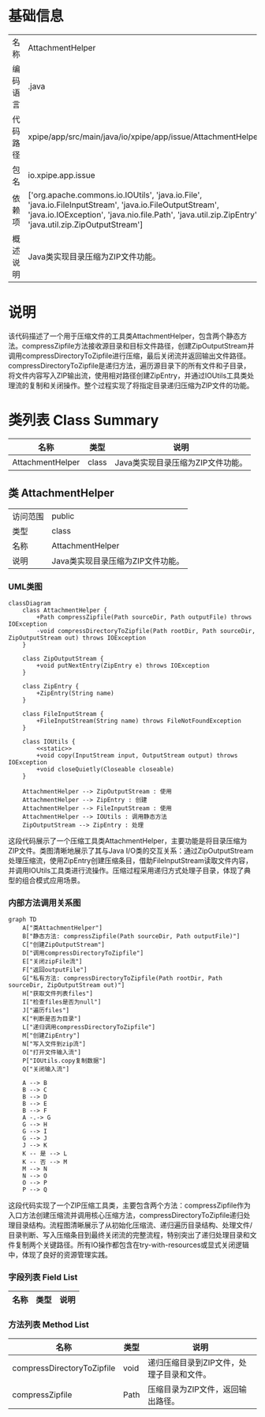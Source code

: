 # 基础信息

|      |      |
|------|------|
| 名称 | AttachmentHelper |
| 编码语言 | .java |
| 代码路径 | xpipe/app/src/main/java/io/xpipe/app/issue/AttachmentHelper.java |
| 包名 | io.xpipe.app.issue |
| 依赖项 | ['org.apache.commons.io.IOUtils', 'java.io.File', 'java.io.FileInputStream', 'java.io.FileOutputStream', 'java.io.IOException', 'java.nio.file.Path', 'java.util.zip.ZipEntry', 'java.util.zip.ZipOutputStream'] |
| 概述说明 | Java类实现目录压缩为ZIP文件功能。 |

# 说明

该代码描述了一个用于压缩文件的工具类AttachmentHelper，包含两个静态方法。compressZipfile方法接收源目录和目标文件路径，创建ZipOutputStream并调用compressDirectoryToZipfile进行压缩，最后关闭流并返回输出文件路径。compressDirectoryToZipfile是递归方法，遍历源目录下的所有文件和子目录，将文件内容写入ZIP输出流，使用相对路径创建ZipEntry，并通过IOUtils工具类处理流的复制和关闭操作。整个过程实现了将指定目录递归压缩为ZIP文件的功能。

# 类列表 Class Summary

| 名称   | 类型  | 说明 |
|-------|------|-------------|
| AttachmentHelper | class | Java类实现目录压缩为ZIP文件功能。 |



## 类 AttachmentHelper

|      |      |
|------|------|
| 访问范围 | public |
| 类型 | class |
| 名称 | AttachmentHelper |
| 说明 | Java类实现目录压缩为ZIP文件功能。 |


### UML类图

```mermaid
classDiagram
    class AttachmentHelper {
        +Path compressZipfile(Path sourceDir, Path outputFile) throws IOException
        -void compressDirectoryToZipfile(Path rootDir, Path sourceDir, ZipOutputStream out) throws IOException
    }

    class ZipOutputStream {
        +void putNextEntry(ZipEntry e) throws IOException
    }

    class ZipEntry {
        +ZipEntry(String name)
    }

    class FileInputStream {
        +FileInputStream(String name) throws FileNotFoundException
    }

    class IOUtils {
        <<static>>
        +void copy(InputStream input, OutputStream output) throws IOException
        +void closeQuietly(Closeable closeable)
    }

    AttachmentHelper --> ZipOutputStream : 使用
    AttachmentHelper --> ZipEntry : 创建
    AttachmentHelper --> FileInputStream : 使用
    AttachmentHelper --> IOUtils : 调用静态方法
    ZipOutputStream --> ZipEntry : 处理
```

这段代码展示了一个压缩工具类AttachmentHelper，主要功能是将目录压缩为ZIP文件。类图清晰地展示了其与Java I/O类的交互关系：通过ZipOutputStream处理压缩流，使用ZipEntry创建压缩条目，借助FileInputStream读取文件内容，并调用IOUtils工具类进行流操作。压缩过程采用递归方式处理子目录，体现了典型的组合模式应用场景。


### 内部方法调用关系图

```mermaid
graph TD
    A["类AttachmentHelper"]
    B["静态方法: compressZipfile(Path sourceDir, Path outputFile)"]
    C["创建ZipOutputStream"]
    D["调用compressDirectoryToZipfile"]
    E["关闭zipFile流"]
    F["返回outputFile"]
    G["私有方法: compressDirectoryToZipfile(Path rootDir, Path sourceDir, ZipOutputStream out)"]
    H["获取文件列表files"]
    I["检查files是否为null"]
    J["遍历files"]
    K["判断是否为目录"]
    L["递归调用compressDirectoryToZipfile"]
    M["创建ZipEntry"]
    N["写入文件到zip流"]
    O["打开文件输入流"]
    P["IOUtils.copy复制数据"]
    Q["关闭输入流"]

    A --> B
    B --> C
    B --> D
    B --> E
    B --> F
    A -.-> G
    G --> H
    G --> I
    G --> J
    J --> K
    K -- 是 --> L
    K -- 否 --> M
    M --> N
    N --> O
    O --> P
    P --> Q
```

这段代码实现了一个ZIP压缩工具类，主要包含两个方法：compressZipfile作为入口方法创建压缩流并调用核心压缩方法，compressDirectoryToZipfile递归处理目录结构。流程图清晰展示了从初始化压缩流、递归遍历目录结构、处理文件/目录判断、写入压缩条目到最终关闭流的完整流程，特别突出了递归处理目录和文件复制两个关键路径。所有IO操作都包含在try-with-resources或显式关闭逻辑中，体现了良好的资源管理实践。

### 字段列表 Field List

| 名称  | 类型  | 说明 |
|-------|-------|------|

### 方法列表 Method List

| 名称  | 类型  | 说明 |
|-------|-------|------|
| compressDirectoryToZipfile | void | 递归压缩目录到ZIP文件，处理子目录和文件。 |
| compressZipfile | Path | 压缩目录为ZIP文件，返回输出路径。 |




